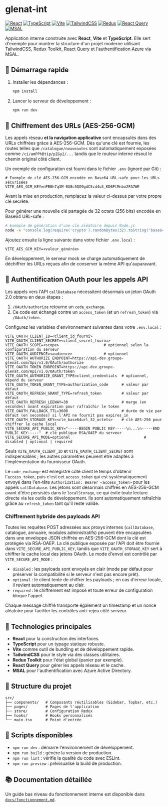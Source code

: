 # glenat-int

[![React](https://img.shields.io/badge/React-20232A?style=for-the-badge&logo=react&logoColor=61DAFB)](https://reactjs.org/)
[![TypeScript](https://img.shields.io/badge/TypeScript-3178C6?style=for-the-badge&logo=typescript&logoColor=white)](https://www.typescriptlang.org/)
[![Vite](https://img.shields.io/badge/Vite-646CFF?style=for-the-badge&logo=vite&logoColor=white)](https://vitejs.dev/)
[![TailwindCSS](https://img.shields.io/badge/Tailwind_CSS-06B6D4?style=for-the-badge&logo=tailwind-css&logoColor=white)](https://tailwindcss.com/)
[![Redux](https://img.shields.io/badge/Redux_Toolkit-593D88?style=for-the-badge&logo=redux&logoColor=white)](https://redux.js.org/)
[![React Query](https://img.shields.io/badge/React_Query-FF4154?style=for-the-badge&logo=react-query&logoColor=white)](https://tanstack.com/query/latest)
[![MSAL](https://img.shields.io/badge/Azure_MSAL-0078D4?style=for-the-badge&logo=microsoft-azure&logoColor=white)](https://learn.microsoft.com/azure/active-directory/develop/msal-overview)

Application interne construite avec **React**, **Vite** et **TypeScript**. Elle sert d'exemple pour montrer la structure d'un projet moderne utilisant TailwindCSS, Redux Toolkit, React Query et l'authentification Azure via MSAL.

## 🚀 Démarrage rapide

1. Installer les dépendances :
   ```bash
   npm install
   ```
2. Lancer le serveur de développement :
   ```bash
   npm run dev
   ```

## 🔐 Chiffrement des URLs (AES-256-GCM)

Les appels réseau **et la navigation applicative** sont encapsulés dans des URLs chiffrées grâce à AES-256-GCM. Dès qu'une clé est fournie, les routes telles que `/catalogue/nouveautes` sont automatiquement exposées comme `/ci/amPPhBtip/pZGy2/...` tandis que le routeur interne résout le chemin original côté client.

Un exemple de configuration est fourni dans le fichier `.env` (ignoré par Git) :

```
# Exemple de clé AES-256-GCM encodée en Base64 URL-safe pour les URLs sécurisées
VITE_AES_GCM_KEY=nPB0h7q3M-0U8c5QO9gdC5cd4u3_KD6PtMnbo2FA7WE
```

Avant la mise en production, remplacez la valeur ci-dessus par votre propre clé secrète.

Pour générer une nouvelle clé partagée de 32 octets (256 bits) encodée en Base64 URL-safe :

```bash
# Exemple de génération d'une clé aléatoire depuis Node.js
node -e "console.log(require('crypto').randomBytes(32).toString('base64url'))" >> .env.local
```

Ajoutez ensuite la ligne suivante dans votre fichier `.env.local` :

```
VITE_AES_GCM_KEY=<valeur_générée>
```

En développement, le serveur mock se charge automatiquement de déchiffrer les URLs reçues afin de conserver la même API qu'auparavant.

## 🔑 Authentification OAuth pour les appels API

Les appels vers l'API `callDatabase` nécessitent désormais un jeton OAuth 2.0 obtenu en deux étapes :

1. `/OAuth/authorize` retourne un `code_exchange`.
2. Ce code est échangé contre un `access_token` (et un `refresh_token`) via `/OAuth/token`.

Configurez les variables d'environnement suivantes dans votre `.env.local` :

```
VITE_OAUTH_CLIENT_ID=<client_id_fourni>
VITE_OAUTH_CLIENT_SECRET=<client_secret_fourni>
VITE_OAUTH_SCOPE=<scope>                    # optionnel selon la configuration du serveur
VITE_OAUTH_AUDIENCE=<audience>              # optionnel
VITE_OAUTH_AUTHORIZE_ENDPOINT=https://api-dev.groupe-glenat.com/Api/v1.0/OAuth/authorize
VITE_OAUTH_TOKEN_ENDPOINT=https://api-dev.groupe-glenat.com/Api/v1.0/OAuth/token
VITE_OAUTH_AUTHORIZE_GRANT_TYPE=client_credentials  # optionnel, dépend du serveur
VITE_OAUTH_TOKEN_GRANT_TYPE=authorization_code      # valeur par défaut
VITE_OAUTH_REFRESH_GRANT_TYPE=refresh_token         # valeur par défaut
VITE_OAUTH_REFRESH_LEEWAY=30                        # marge (en secondes) avant expiration pour rafraîchir le token
VITE_OAUTH_FALLBACK_TTL=3600                        # durée de vie par défaut (en secondes) si l'API ne fournit pas expires_in
VITE_OAUTH_STORAGE_KEY=<cle_base64url_32_octets>    # clé AES-256 pour chiffrer le cache local
VITE_SECURE_API_PUBLIC_KEY="-----BEGIN PUBLIC KEY-----\n...\n-----END PUBLIC KEY-----"  # clé publique RSA/OAEP du serveur
VITE_SECURE_API_MODE=optional                                 # disabled | optional | required
```

Seuls `VITE_OAUTH_CLIENT_ID` et `VITE_OAUTH_CLIENT_SECRET` sont indispensables ; les autres paramètres peuvent être adaptés à l'implémentation du fournisseur OAuth.

Le `code_exchange` est enregistré côté client le temps d'obtenir l'`access_token`, puis c'est cet `access_token` qui est systématiquement envoyé dans l'en-tête `Authorization: Bearer <access_token>` pour les appels `callDatabase`. Les jetons sont désormais chiffrés en AES-256-GCM avant d'être persistés dans le `localStorage`, ce qui évite toute lecture directe via les outils de développement. Ils sont automatiquement rafraîchis grâce au `refresh_token` tant qu'il reste valide.

### Chiffrement hybride des payloads API

Toutes les requêtes POST adressées aux proxys internes (`callDatabase`, catalogue, annuaire, modules administratifs) peuvent être encapsulées dans une enveloppe JSON chiffrée en AES-256-GCM dont la clé est protégée via RSA-OAEP. La clé publique exposée par l'API doit être fournie dans `VITE_SECURE_API_PUBLIC_KEY`, tandis que `VITE_OAUTH_STORAGE_KEY` sert à chiffrer le cache local des jetons OAuth. Le mode d'envoi est contrôlé par `VITE_SECURE_API_MODE` :

* `disabled` : les payloads sont envoyés en clair (mode par défaut pour préserver la compatibilité si le serveur n'est pas encore prêt).
* `optional` : le client tente de chiffrer les payloads ; en cas d'erreur locale, il revient automatiquement au clair.
* `required` : le chiffrement est imposé et toute erreur de configuration bloque l'appel.

Chaque message chiffré transporte également un timestamp et un nonce aléatoire pour faciliter les contrôles anti-rejeu côté serveur.

## 🧠 Technologies principales
- **React** pour la construction des interfaces.
- **TypeScript** pour un typage statique robuste.
- **Vite** comme outil de bundling et de développement rapide.
- **TailwindCSS** pour le style via des classes utilitaires.
- **Redux Toolkit** pour l'état global (panier par exemple).
- **React Query** pour gérer les appels réseau et le cache.
- **MSAL** pour l'authentification avec Azure Active Directory.

## 📁 Structure du projet
```
src/
├── components/   # Composants réutilisables (Sidebar, Topbar, etc.)
├── pages/        # Pages de l'application
├── store/        # Configuration Redux
├── hooks/        # Hooks personnalisés
└── main.tsx      # Point d'entrée
```

## 📜 Scripts disponibles
- `npm run dev` : démarre l'environnement de développement.
- `npm run build` : génère la version de production.
- `npm run lint` : vérifie la qualité du code avec ESLint.
- `npm run preview` : prévisualise la build de production.

## 📚 Documentation détaillée
Un guide bas niveau du fonctionnement interne est disponible dans [`docs/fonctionnement.md`](docs/fonctionnement.md).

